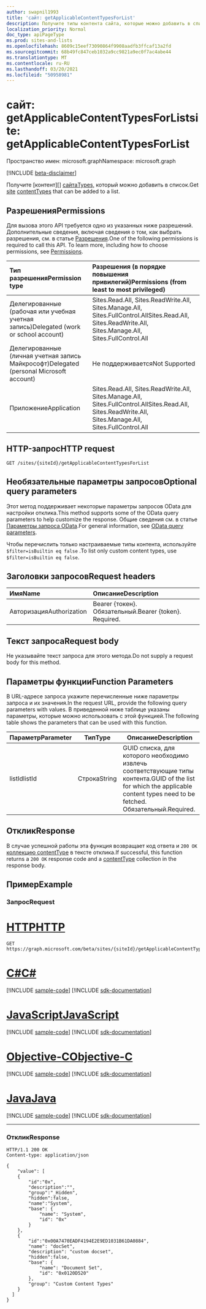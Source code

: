 ```yaml
---
author: swapnil1993
title: 'сайт: getApplicableContentTypesForList'
description: Получите типы контента сайта, которые можно добавить в список.
localization_priority: Normal
doc_type: apiPageType
ms.prod: sites-and-lists
ms.openlocfilehash: 8609c15eef73090864f9908aadfb3ffcaf13a2fd
ms.sourcegitcommit: 68b49fc847ceb1032a9cc9821a9ec0f7ac4abe44
ms.translationtype: MT
ms.contentlocale: ru-RU
ms.lasthandoff: 03/20/2021
ms.locfileid: "50958981"
---
```

# <a name="site-getapplicablecontenttypesforlist"></a><span data-ttu-id="875cc-103">сайт: getApplicableContentTypesForList</span><span class="sxs-lookup"><span data-stu-id="875cc-103">site: getApplicableContentTypesForList</span></span>
<span data-ttu-id="875cc-104">Пространство имен: microsoft.graph</span><span class="sxs-lookup"><span data-stu-id="875cc-104">Namespace: microsoft.graph</span></span>

[!INCLUDE [beta-disclaimer](../../includes/beta-disclaimer.md)]

<span data-ttu-id="875cc-105">Получите [контент][] [сайтаTypes,][contentType] который можно добавить в список.</span><span class="sxs-lookup"><span data-stu-id="875cc-105">Get [site][] [contentTypes][contentType] that can be added to a list.</span></span>

## <a name="permissions"></a><span data-ttu-id="875cc-106">Разрешения</span><span class="sxs-lookup"><span data-stu-id="875cc-106">Permissions</span></span>

<span data-ttu-id="875cc-p101">Для вызова этого API требуется одно из указанных ниже разрешений. Дополнительные сведения, включая сведения о том, как выбрать разрешения, см. в статье [Разрешения](/graph/permissions-reference).</span><span class="sxs-lookup"><span data-stu-id="875cc-p101">One of the following permissions is required to call this API. To learn more, including how to choose permissions, see [Permissions](/graph/permissions-reference).</span></span>

|<span data-ttu-id="875cc-109">Тип разрешения</span><span class="sxs-lookup"><span data-stu-id="875cc-109">Permission type</span></span>      | <span data-ttu-id="875cc-110">Разрешения (в порядке повышения привилегий)</span><span class="sxs-lookup"><span data-stu-id="875cc-110">Permissions (from least to most privileged)</span></span>              |
|:--------------------|:---------------------------------------------------------|
|<span data-ttu-id="875cc-111">Делегированные (рабочая или учебная учетная запись)</span><span class="sxs-lookup"><span data-stu-id="875cc-111">Delegated (work or school account)</span></span> | <span data-ttu-id="875cc-112">Sites.Read.All, Sites.ReadWrite.All, Sites.Manage.All, Sites.FullControl.All</span><span class="sxs-lookup"><span data-stu-id="875cc-112">Sites.Read.All, Sites.ReadWrite.All, Sites.Manage.All, Sites.FullControl.All</span></span>    |
|<span data-ttu-id="875cc-113">Делегированные (личная учетная запись Майкрософт)</span><span class="sxs-lookup"><span data-stu-id="875cc-113">Delegated (personal Microsoft account)</span></span> | <span data-ttu-id="875cc-114">Не поддерживается</span><span class="sxs-lookup"><span data-stu-id="875cc-114">Not Supported</span></span>    |
|<span data-ttu-id="875cc-115">Приложение</span><span class="sxs-lookup"><span data-stu-id="875cc-115">Application</span></span> | <span data-ttu-id="875cc-116">Sites.Read.All, Sites.ReadWrite.All, Sites.Manage.All, Sites.FullControl.All</span><span class="sxs-lookup"><span data-stu-id="875cc-116">Sites.Read.All, Sites.ReadWrite.All, Sites.Manage.All, Sites.FullControl.All</span></span> |

## <a name="http-request"></a><span data-ttu-id="875cc-117">HTTP-запрос</span><span class="sxs-lookup"><span data-stu-id="875cc-117">HTTP request</span></span>

<!-- { "blockType": "ignored" } -->

```http
GET /sites/{siteId}/getApplicableContentTypesForList
```
## <a name="optional-query-parameters"></a><span data-ttu-id="875cc-118">Необязательные параметры запросов</span><span class="sxs-lookup"><span data-stu-id="875cc-118">Optional query parameters</span></span>

<span data-ttu-id="875cc-119">Этот метод поддерживает некоторые параметры запросов OData для настройки отклика.</span><span class="sxs-lookup"><span data-stu-id="875cc-119">This method supports some of the OData query parameters to help customize the response.</span></span> <span data-ttu-id="875cc-120">Общие сведения см. в статье [Параметры запроса OData](/graph/query-parameters).</span><span class="sxs-lookup"><span data-stu-id="875cc-120">For general information, see [OData query parameters](/graph/query-parameters).</span></span>

<span data-ttu-id="875cc-121">Чтобы перечислить только настраиваемые типы контента, используйте `$filter=isBuiltin eq false` .</span><span class="sxs-lookup"><span data-stu-id="875cc-121">To list only custom content types, use `$filter=isBuiltin eq false`.</span></span>

## <a name="request-headers"></a><span data-ttu-id="875cc-122">Заголовки запросов</span><span class="sxs-lookup"><span data-stu-id="875cc-122">Request headers</span></span>
|<span data-ttu-id="875cc-123">Имя</span><span class="sxs-lookup"><span data-stu-id="875cc-123">Name</span></span>|<span data-ttu-id="875cc-124">Описание</span><span class="sxs-lookup"><span data-stu-id="875cc-124">Description</span></span>|
|:---|:---|
|<span data-ttu-id="875cc-125">Авторизация</span><span class="sxs-lookup"><span data-stu-id="875cc-125">Authorization</span></span>|<span data-ttu-id="875cc-p103">Bearer {токен}. Обязательный.</span><span class="sxs-lookup"><span data-stu-id="875cc-p103">Bearer {token}. Required.</span></span>|

## <a name="request-body"></a><span data-ttu-id="875cc-128">Текст запроса</span><span class="sxs-lookup"><span data-stu-id="875cc-128">Request body</span></span>
<span data-ttu-id="875cc-129">Не указывайте текст запроса для этого метода.</span><span class="sxs-lookup"><span data-stu-id="875cc-129">Do not supply a request body for this method.</span></span>

## <a name="function-parameters"></a><span data-ttu-id="875cc-130">Параметры функции</span><span class="sxs-lookup"><span data-stu-id="875cc-130">Function Parameters</span></span>
<span data-ttu-id="875cc-131">В URL-адресе запроса укажите перечисленные ниже параметры запроса и их значения.</span><span class="sxs-lookup"><span data-stu-id="875cc-131">In the request URL, provide the following query parameters with values.</span></span>
<span data-ttu-id="875cc-132">В приведенной ниже таблице указаны параметры, которые можно использовать с этой функцией.</span><span class="sxs-lookup"><span data-stu-id="875cc-132">The following table shows the parameters that can be used with this function.</span></span>

|<span data-ttu-id="875cc-133">Параметр</span><span class="sxs-lookup"><span data-stu-id="875cc-133">Parameter</span></span>|<span data-ttu-id="875cc-134">Тип</span><span class="sxs-lookup"><span data-stu-id="875cc-134">Type</span></span>|<span data-ttu-id="875cc-135">Описание</span><span class="sxs-lookup"><span data-stu-id="875cc-135">Description</span></span>|
|-|-|-|
|<span data-ttu-id="875cc-136">listId</span><span class="sxs-lookup"><span data-stu-id="875cc-136">listId</span></span>| <span data-ttu-id="875cc-137">Строка</span><span class="sxs-lookup"><span data-stu-id="875cc-137">String</span></span> | <span data-ttu-id="875cc-138">GUID списка, для которого необходимо извлечь соответствующие типы контента.</span><span class="sxs-lookup"><span data-stu-id="875cc-138">GUID of the list for which the applicable content types need to be fetched.</span></span> <span data-ttu-id="875cc-139">Обязательный.</span><span class="sxs-lookup"><span data-stu-id="875cc-139">Required.</span></span> |

## <a name="response"></a><span data-ttu-id="875cc-140">Отклик</span><span class="sxs-lookup"><span data-stu-id="875cc-140">Response</span></span>

<span data-ttu-id="875cc-141">В случае успешной работы эта функция возвращает код ответа и `200 OK` [коллекцию contentType](../resources/contenttype.md) в тексте отклика.</span><span class="sxs-lookup"><span data-stu-id="875cc-141">If successful, this function returns a `200 OK` response code and a [contentType](../resources/contenttype.md) collection in the response body.</span></span>

## <a name="example"></a><span data-ttu-id="875cc-142">Пример</span><span class="sxs-lookup"><span data-stu-id="875cc-142">Example</span></span>

### <a name="request"></a><span data-ttu-id="875cc-143">Запрос</span><span class="sxs-lookup"><span data-stu-id="875cc-143">Request</span></span>

# <a name="http"></a>[<span data-ttu-id="875cc-144">HTTP</span><span class="sxs-lookup"><span data-stu-id="875cc-144">HTTP</span></span>](#tab/http)
<!-- {
  "blockType": "request",
  "name": "site_getapplicablecontenttypesforlist"
}
-->
```msgraph-interactive
GET https://graph.microsoft.com/beta/sites/{siteId}/getApplicableContentTypesForList(listId='listId')
```
# <a name="c"></a>[<span data-ttu-id="875cc-145">C#</span><span class="sxs-lookup"><span data-stu-id="875cc-145">C#</span></span>](#tab/csharp)
[!INCLUDE [sample-code](../includes/snippets/csharp/site-getapplicablecontenttypesforlist-csharp-snippets.md)]
[!INCLUDE [sdk-documentation](../includes/snippets/snippets-sdk-documentation-link.md)]

# <a name="javascript"></a>[<span data-ttu-id="875cc-146">JavaScript</span><span class="sxs-lookup"><span data-stu-id="875cc-146">JavaScript</span></span>](#tab/javascript)
[!INCLUDE [sample-code](../includes/snippets/javascript/site-getapplicablecontenttypesforlist-javascript-snippets.md)]
[!INCLUDE [sdk-documentation](../includes/snippets/snippets-sdk-documentation-link.md)]

# <a name="objective-c"></a>[<span data-ttu-id="875cc-147">Objective-C</span><span class="sxs-lookup"><span data-stu-id="875cc-147">Objective-C</span></span>](#tab/objc)
[!INCLUDE [sample-code](../includes/snippets/objc/site-getapplicablecontenttypesforlist-objc-snippets.md)]
[!INCLUDE [sdk-documentation](../includes/snippets/snippets-sdk-documentation-link.md)]

# <a name="java"></a>[<span data-ttu-id="875cc-148">Java</span><span class="sxs-lookup"><span data-stu-id="875cc-148">Java</span></span>](#tab/java)
[!INCLUDE [sample-code](../includes/snippets/java/site-getapplicablecontenttypesforlist-java-snippets.md)]
[!INCLUDE [sdk-documentation](../includes/snippets/snippets-sdk-documentation-link.md)]

---


### <a name="response"></a><span data-ttu-id="875cc-149">Отклик</span><span class="sxs-lookup"><span data-stu-id="875cc-149">Response</span></span>

<!-- {
  "blockType": "response",
  "truncated": true,
  "@odata.type": "Collection(microsoft.graph.contentType)"
}
-->

```http
HTTP/1.1 200 OK
Content-type: application/json

{
    "value": [
    {
        "id":"0x",
        "description":"",
        "group":"_Hidden",
        "hidden":false,
        "name":"System",
        "base": {
            "name": "System",
            "id": "0x"
        }
    },
    {
        "id":"0x00A7470EADF4194E2E9ED1031B61DA0884",
        "name": "docSet",
        "description": "custom docset",
        "hidden":false,
        "base": {
            "name": "Document Set",
            "id": "0x0120D520"
        },
        "group": "Custom Content Types"
    }
  ]
}
```

[contentType]: ../resources/contentType.md
[site]: ../resources/site.md
